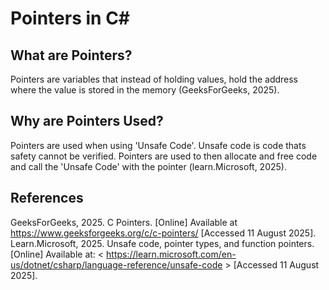 #  Pointers in C#
##  What are Pointers?
Pointers are variables that instead of holding values, hold the address where the value is stored in the memory (GeeksForGeeks, 2025).

##  Why are Pointers Used?
Pointers are used when using 'Unsafe Code'. Unsafe code is code thats safety cannot be verified. Pointers are used to then allocate and free code and call the 'Unsafe Code' with the pointer (learn.Microsoft, 2025).
##  References
GeeksForGeeks, 2025. C Pointers. [Online] Available at <https://www.geeksforgeeks.org/c/c-pointers/> [Accessed 11 August 2025].
Learn.Microsoft, 2025. Unsafe code, pointer types, and function pointers. [Online] Available at: < https://learn.microsoft.com/en-us/dotnet/csharp/language-reference/unsafe-code > [Accessed 11 August 2025].
